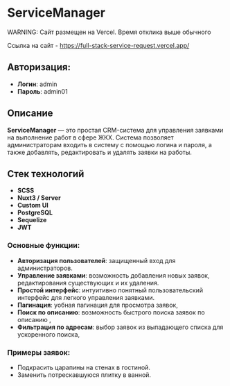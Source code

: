 # ServiceManager
WARNING: Сайт размещен на Vercel. Время отклика выше обычного

Ссылка на сайт - https://full-stack-service-request.vercel.app/

## Авторизация:

- **Логин**: admin
- **Пароль**: admin01

## Описание

**ServiceManager** — это простая CRM-система для управления заявками на выполнение работ в сфере ЖКХ. Система позволяет администраторам входить в систему с помощью логина и пароля, а также добавлять, редактировать и удалять заявки на работы. 

## Стек технологий

- **SCSS**
- **Nuxt3 / Server**
- **Custom UI**
- **PostgreSQL**
- **Sequelize**
- **JWT**

### Основные функции:

- **Авторизация пользователей**: защищенный вход для администраторов.
- **Управление заявками**: возможность добавления новых заявок, редактирования существующих и их удаления.
- **Простой интерфейс**: интуитивно понятный пользовательский интерфейс для легкого управления заявками.
- **Пагинация**: уобная пагинация для просмотра заявок,
- **Поиск по описанию**: возможность быстрого поиска заявок по описанию ,
- **Фильтрация по адресам**: выбор заявок из выпадающего списка для ускоренного поиска,

### Примеры заявок:

- Подкрасить царапины на стенах в гостиной.
- Заменить потрескавшуюся плитку в ванной.
